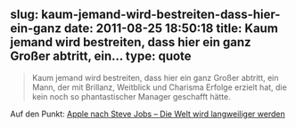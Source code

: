 slug: kaum-jemand-wird-bestreiten-dass-hier-ein-ganz
date: 2011-08-25 18:50:18
title: Kaum jemand wird bestreiten, dass hier ein ganz Großer abtritt, ein...
type: quote
---

> Kaum jemand wird bestreiten, dass hier ein ganz Großer abtritt, ein Mann, der mit Brillanz, Weitblick und Charisma Erfolge erzielt hat, die kein noch so phantastischer Manager geschafft hätte.

Auf den Punkt: [Apple nach Steve Jobs – Die Welt wird langweiliger werden](http://notizen.steingrau.de/2011/08/25/apple-nach-steve-jobs-die-welt-wird-langweiliger-werden/)
